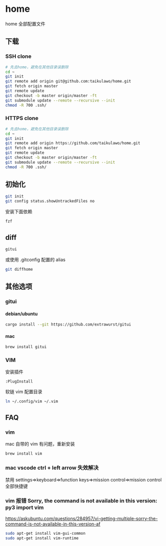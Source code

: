 # home

home 全部配置文件

## 下载

### SSH clone

```bash
# 先去home，避免在其他目录误删除
cd ~
git init
git remote add origin git@github.com:taikulawo/home.git
git fetch origin master
git remote update
git checkout -b master origin/master -ft
git submodule update --remote --recursive --init
chmod -R 700 .ssh/
```

### HTTPS clone

```bash
# 先去home，避免在其他目录误删除
cd ~
git init
git remote add origin https://github.com/taikulawo/home.git
git fetch origin master
git remote update
git checkout -b master origin/master -ft
git submodule update --remote --recursive --init
chmod -R 700 .ssh/
```

## 初始化

```bash
git init
git config status.showUntrackedFiles no
```

安装下面依赖

```bash
fzf
```

## diff

```bash
gitui
```

或使用 .gitconfig 配置的 alias

```bash
git diffhome
```

## 其他选项

### gitui

#### debian/ubuntu

```bash
cargo install --git https://github.com/extrawurst/gitui
```

#### mac

```bash
brew install gitui
```

### VIM

安装插件

```vim
:PlugInstall
```

软链 vim 配置目录

```bash
ln ~/.config/vim ~/.vim
```

## FAQ

### vim

mac 自带的 vim 有问题，重新安装

```bash
brew install vim
```

### mac vscode ctrl + left arrow 失效解决

禁用 settings=>keyboard=>function keys=>mission control=>mission control 全部快捷键

### vim 报错 Sorry, the command is not available in this version: py3 import vim

https://askubuntu.com/questions/284957/vi-getting-multiple-sorry-the-command-is-not-available-in-this-version-af

```bash
sudo apt-get install vim-gui-common
sudo apt-get install vim-runtime
```
